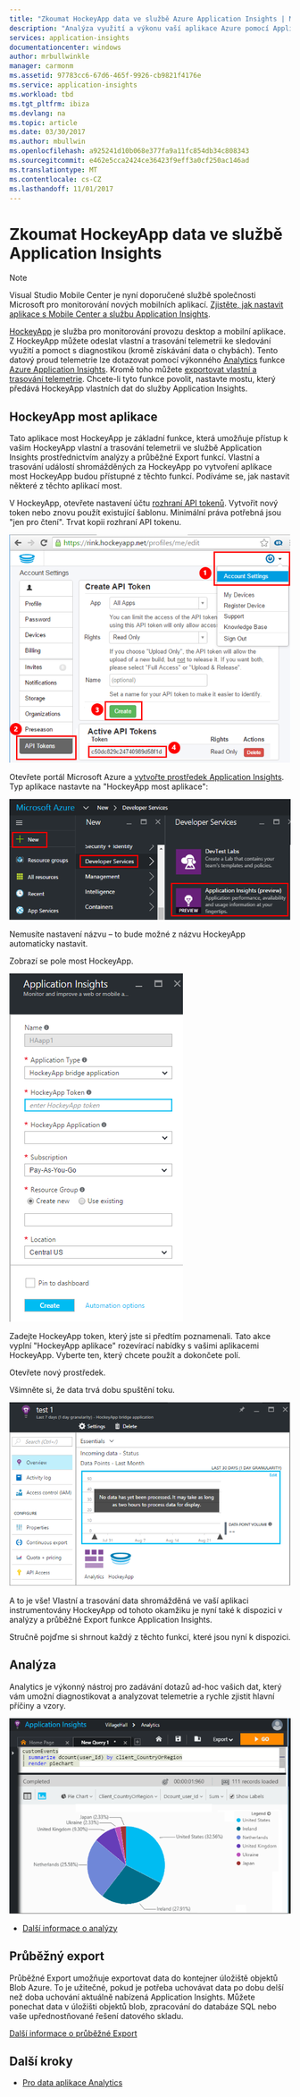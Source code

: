 ```yaml
---
title: "Zkoumat HockeyApp data ve službě Azure Application Insights | Microsoft Docs"
description: "Analýza využití a výkonu vaší aplikace Azure pomocí Application Insights."
services: application-insights
documentationcenter: windows
author: mrbullwinkle
manager: carmonm
ms.assetid: 97783cc6-67d6-465f-9926-cb9821f4176e
ms.service: application-insights
ms.workload: tbd
ms.tgt_pltfrm: ibiza
ms.devlang: na
ms.topic: article
ms.date: 03/30/2017
ms.author: mbullwin
ms.openlocfilehash: a925241d10b068e377fa9a11fc854db34c808343
ms.sourcegitcommit: e462e5cca2424ce36423f9eff3a0cf250ac146ad
ms.translationtype: MT
ms.contentlocale: cs-CZ
ms.lasthandoff: 11/01/2017
---
```

# <a name="exploring-hockeyapp-data-in-application-insights"></a>Zkoumat HockeyApp data ve službě Application Insights

> [!NOTE]
> Visual Studio Mobile Center je nyní doporučené službě společnosti Microsoft pro monitorování nových mobilních aplikací. [Zjistěte, jak nastavit aplikace s Mobile Center a službu Application Insights](app-insights-mobile-center-quickstart.md).
> 
> 

[HockeyApp](https://azure.microsoft.com/services/hockeyapp/) je služba pro monitorování provozu desktop a mobilní aplikace. Z HockeyApp můžete odeslat vlastní a trasování telemetrii ke sledování využití a pomoct s diagnostikou (kromě získávání data o chybách). Tento datový proud telemetrie lze dotazovat pomocí výkonného [Analytics](app-insights-analytics.md) funkce [Azure Application Insights](app-insights-overview.md). Kromě toho můžete [exportovat vlastní a trasování telemetrie](app-insights-export-telemetry.md). Chcete-li tyto funkce povolit, nastavte mostu, který předává HockeyApp vlastních dat do služby Application Insights.

## <a name="the-hockeyapp-bridge-app"></a>HockeyApp most aplikace
Tato aplikace most HockeyApp je základní funkce, která umožňuje přístup k vašim HockeyApp vlastní a trasování telemetrii ve službě Application Insights prostřednictvím analýzy a průběžné Export funkcí. Vlastní a trasování událostí shromážděných za HockeyApp po vytvoření aplikace most HockeyApp budou přístupné z těchto funkcí. Podíváme se, jak nastavit některé z těchto aplikací most.

V HockeyApp, otevřete nastavení účtu [rozhraní API tokenů](https://rink.hockeyapp.net/manage/auth_tokens). Vytvořit nový token nebo znovu použít existující šablonu. Minimální práva potřebná jsou "jen pro čtení". Trvat kopii rozhraní API tokenu.

![Získání tokenu rozhraní API HockeyApp](./media/app-insights-hockeyapp-bridge-app/01.png)

Otevřete portál Microsoft Azure a [vytvořte prostředek Application Insights](app-insights-create-new-resource.md). Typ aplikace nastavte na "HockeyApp most aplikace":

![Nový prostředek Application Insights](./media/app-insights-hockeyapp-bridge-app/02.png)

Nemusíte nastavení názvu – to bude možné z názvu HockeyApp automaticky nastavit.

Zobrazí se pole most HockeyApp. 

![Zadejte pole most](./media/app-insights-hockeyapp-bridge-app/03.png)

Zadejte HockeyApp token, který jste si předtím poznamenali. Tato akce vyplní "HockeyApp aplikace" rozevírací nabídky s vašimi aplikacemi HockeyApp. Vyberte ten, který chcete použít a dokončete polí. 

Otevřete nový prostředek. 

Všimněte si, že data trvá dobu spuštění toku.

![Prostředek Application Insights čekání dat](./media/app-insights-hockeyapp-bridge-app/04.png)

A to je vše! Vlastní a trasování data shromážděná ve vaší aplikaci instrumentovány HockeyApp od tohoto okamžiku je nyní také k dispozici v analýzy a průběžné Export funkce Application Insights.

Stručně pojďme si shrnout každý z těchto funkcí, které jsou nyní k dispozici.

## <a name="analytics"></a>Analýza
Analytics je výkonný nástroj pro zadávání dotazů ad-hoc vašich dat, který vám umožní diagnostikovat a analyzovat telemetrie a rychle zjistit hlavní příčiny a vzory.

![Analýza](./media/app-insights-hockeyapp-bridge-app/05.png)

* [Další informace o analýzy](app-insights-analytics-tour.md)

## <a name="continuous-export"></a>Průběžný export
Průběžné Export umožňuje exportovat data do kontejner úložiště objektů Blob Azure. To je užitečné, pokud je potřeba uchovávat data po dobu delší než doba uchování aktuálně nabízená Application Insights. Můžete ponechat data v úložišti objektů blob, zpracování do databáze SQL nebo vaše upřednostňované řešení datového skladu.

[Další informace o průběžné Export](app-insights-export-telemetry.md)

## <a name="next-steps"></a>Další kroky
* [Pro data aplikace Analytics](app-insights-analytics-tour.md)

